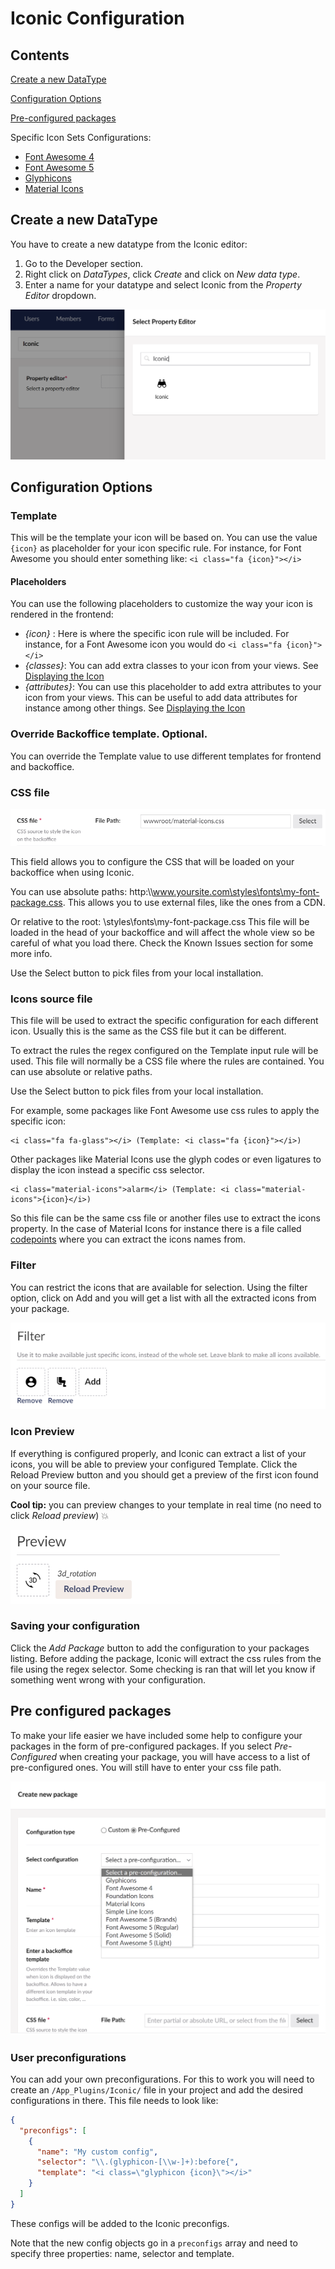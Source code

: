 # Iconic Configuration


## Contents

[Create a new DataType](#create)

[Configuration Options](#options)

[Pre-configured packages](#preconfigured)

Specific Icon Sets Configurations:
-  [Font Awesome 4](FontAwesome4)
-  [Font Awesome 5](FontAwesome5)
-  [Glyphicons](Glyphicons)
-  [Material Icons](MaterialIcons)


## <a name="create"></a> Create a new DataType
You have to create a new datatype from the Iconic editor:
1. Go to the Developer section.
2. Right click on *DataTypes*, click *Create* and click on *New data type*.
3. Enter a name for your datatype and select Iconic from the *Property Editor* dropdown.

![Create datatype](datatype.png)


## <a name="options"></a>Configuration Options


### Template 
This will be the template your icon will be based on. You can use the value ```{icon}``` as placeholder for your icon specific rule. For instance, for Font Awesome you should enter something like: `<i class="fa {icon}"></i>`

#### Placeholders
You can use the following placeholders to customize the way your icon is rendered in the frontend:
- *\{icon\}* : Here is where the specific icon rule will be included. For instance, for a Font Awesome icon you would do ```<i class="fa {icon}"></i>```
- *\{classes\}*: You can add extra classes to your icon from your views. See [Displaying the Icon](../Usage)
- *\{attributes}*: You can use this placeholder to add extra attributes to your icon from your views. This can be useful to add data attributes for instance among other things. See [Displaying the Icon](../Usage)


### Override Backoffice template. Optional.
You can override the Template value to use different templates for frontend and backoffice.

### CSS file
![CSS file option](cssfile.png)

This field allows you to configure the CSS that will be loaded on your backoffice when using Iconic.

You can use absolute paths: http:\\\www.yoursite.com\styles\fonts\my-font-package.css. This allows you to use external files, like the ones from a CDN.

Or relative to the root: \styles\fonts\my-font-package.css This file will be loaded in the head of your backoffice and will affect the whole view so be careful of what you load there. Check the Known Issues section for some more info.

Use the Select button to pick files from your local installation.

### Icons source file
This file will be used to extract the specific configuration for each different icon. Usually this is the same as the CSS file but it can be different.

To extract the rules the regex configured on the Template input rule will be used. This file will normally be a CSS file where the rules are contained. You can use absolute or relative paths.

Use the Select button to pick files from your local installation.

For example, some packages like Font Awesome use css rules to apply the specific icon:
```
<i class="fa fa-glass"></i> (Template: <i class="fa {icon}"></i>)
```

Other packages like Material Icons use the glyph codes or even ligatures to display the icon instead a specific css selector. 
```
<i class="material-icons">alarm</i> (Template: <i class="material-icons">{icon}</i>)
```
So this file can be the same css file or another files use to extract the icons property. In the case of Material Icons for instance there is a file called <a href="https://github.com/google/material-design-icons/blob/master/iconfont/codepoints">codepoints</a> where you can extract the icons names from.

### Filter
You can restrict the icons that are available for selection. Using the filter option, click on Add and you will get a list with all the extracted icons from your package.

![Filter option](filter.png)

### Icon Preview
If everything is configured properly, and Iconic can extract a list of your icons, you will be able to preview your configured Template. Click the Reload Preview button and you should get a preview of the first icon found on your source file.

**Cool tip:** you can preview changes to your template in real time (no need to click *Reload preview*) :boom: 

![Icon preview](icon-preview.png)

### Saving your configuration
Click the *Add Package* button to add the configuration to your packages listing. Before adding the package, Iconic will extract the css rules from the file using the regex selector. Some checking is ran that will let you know if something went wrong with your configuration.


## <a name="preconfigured"></a>Pre configured packages
To make your life easier we have included some help to configure your packages in the form of pre-configured packages. If you select *Pre-Configured* when creating your package, you will have access to a list of pre-configured ones. You will still have to enter your css file path.

![Pre-configured package](addPreConfig.png)

### User preconfigurations

You can add your own preconfigurations. For this to work you will need to create an `/App_Plugins/Iconic/` file in your project and add the desired configurations in there. This file needs to look like:

``` json
{
  "preconfigs": [
    {
      "name": "My custom config",
      "selector": "\\.(glyphicon-[\\w-]+):before{",
      "template": "<i class=\"glyphicon {icon}\"></i>"
    }
  ]
}
```
These configs will be added to the Iconic preconfigs. 

Note that the new config objects go in a `preconfigs` array and need to specify three properties: name, selector and template.